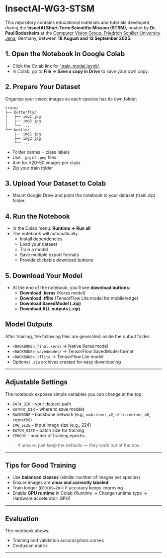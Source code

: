 # InsectAI-WG3-STSM

This repository contains educational materials and tutorials developed during the **InsectAI Short-Term Scientific Mission (STSM)**, hosted by **Dr. Paul Bodesheim** at the [Computer Vision Group, Friedrich Schiller University Jena](https://inf-cv.uni-jena.de/), Germany, between **18 August and 12 September 2025**.


## 1. Open the Notebook in Google Colab
   - Click the Colab link for ['train_model.ipynb'](https://colab.research.google.com/drive/15nQznMSMnyAkQyuxM7ZbdzXM_5f_9FMy?usp=sharing).
   - In Colab, go to **File → Save a copy in Drive** to save your own copy.

## 2. Prepare Your Dataset  
   Organize your insect images so each species has its own folder:

```
train/
├── butterfly/
│   ├── img1.jpg
│   ├── img2.jpg
│   └── ...
└── beetle/
    ├── img1.jpg
    ├── img2.jpg
    └── ...
```
   
- Folder names = class labels  
- Use `.jpg` or `.png` files  
- Aim for ≥20–50 images per class
- Zip your train folder

## 3. Upload Your Dataset to Colab
- Mount Google Drive and point the notebook to your dataset (train.zip) folder.

## 4. Run the Notebook 
- In the Colab menu: **Runtime → Run all**  
- The notebook will automatically:  
  - Install dependencies  
  - Load your dataset  
  - Train a model  
  - Save multiple export formats  
  - Provide clickable download buttons  
## 5.  Download Your Model
- At the end of the notebook, you’ll see **download buttons**:  
  - **Download .keras** (Keras model)  
  - **Download .tflite** (TensorFlow Lite model for mobile/edge)  
  - **Download SavedModel (.zip)**  
  - **Download ALL outputs (.zip)**
## Model Outputs  

After training, the following files are generated inside the output folder:  

- `<BACKBONE>_final.keras` → Native Keras model  
- `<BACKBONE>_savedmodel/` → TensorFlow SavedModel format  
- `<BACKBONE>.tflite` → TensorFlow Lite model  
- Optional `.zip` archives created for easy downloading  

---

## Adjustable Settings  

The notebook exposes simple variables you can change at the top:  

- `DATA_DIR` – your dataset path  
- `OUTPUT_DIR` – where to save models  
- `BACKBONE` – backbone network (e.g., `mobilenet_v2`, `efficientnet_b0`, `resnet50`)  
- `IMG_SIZE` – input image size (e.g., 224)  
- `BATCH_SIZE` – batch size for training  
- `EPOCHS` – number of training epochs  

> If unsure, just keep the defaults — they work out of the box.  

---

## Tips for Good Training  

- Use **balanced classes** (similar number of images per species)  
- Ensure images are **clear and correctly labeled**  
- Train longer (`EPOCHS=20+`) if accuracy keeps improving  
- Enable **GPU runtime** in Colab (Runtime → Change runtime type → Hardware accelerator: GPU)  

---

## Evaluation  

The notebook shows:  
- Training and validation accuracy/loss curves   
- Confusion matrix 

---

